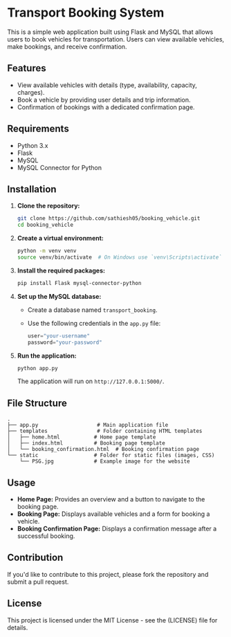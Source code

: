 # Transport Booking System

This is a simple web application built using Flask and MySQL that allows users to book vehicles for transportation. Users can view available vehicles, make bookings, and receive confirmation.

## Features

- View available vehicles with details (type, availability, capacity, charges).
- Book a vehicle by providing user details and trip information.
- Confirmation of bookings with a dedicated confirmation page.

## Requirements

- Python 3.x
- Flask
- MySQL
- MySQL Connector for Python

## Installation

1. **Clone the repository:**

   ```bash
   git clone https://github.com/sathiesh05/booking_vehicle.git
   cd booking_vehicle
   ```

2. **Create a virtual environment:**

   ```bash
   python -m venv venv
   source venv/bin/activate  # On Windows use `venv\Scripts\activate`
   ```

3. **Install the required packages:**

   ```bash
   pip install Flask mysql-connector-python
   ```

4. **Set up the MySQL database:**

   - Create a database named `transport_booking`.
   - Use the following credentials in the `app.py` file:

     ```python
     user="your-username"
     password="your-password"
     ```

5. **Run the application:**

   ```bash
   python app.py
   ```

   The application will run on `http://127.0.0.1:5000/`.

## File Structure

```
.
├── app.py                   # Main application file
├── templates                # Folder containing HTML templates
│   ├── home.html           # Home page template
│   ├── index.html          # Booking page template
│   └── booking_confirmation.html  # Booking confirmation page
└── static                  # Folder for static files (images, CSS)
    └── PSG.jpg             # Example image for the website
```

## Usage

- **Home Page:** Provides an overview and a button to navigate to the booking page.
- **Booking Page:** Displays available vehicles and a form for booking a vehicle.
- **Booking Confirmation Page:** Displays a confirmation message after a successful booking.

## Contribution

If you'd like to contribute to this project, please fork the repository and submit a pull request.

## License

This project is licensed under the MIT License - see the (LICENSE) file for details.
